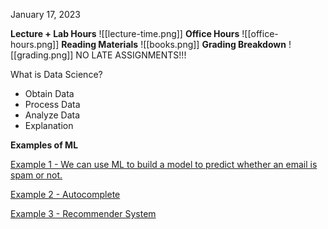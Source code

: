 January 17, 2023

**Lecture + Lab Hours**
![[lecture-time.png]]
**Office Hours**
![[office-hours.png]]
**Reading Materials**
![[books.png]]
**Grading Breakdown**
![[grading.png]]
NO LATE ASSIGNMENTS!!! 

What is Data Science?
- Obtain Data
- Process Data
- Analyze Data
- Explanation

**Examples of ML**

[Example 1 - We can use ML to build a model to predict whether an email is spam or not.](obsidian://open?vault=prin-datascience&file=Lecture%201%2FExample%201)

[Example 2 - Autocomplete](obsidian://open?vault=prin-datascience&file=Lecture%201%2FExample%202)

[Example 3 - Recommender System](obsidian://open?vault=prin-datascience&file=Lecture%201%2FExample%203)
